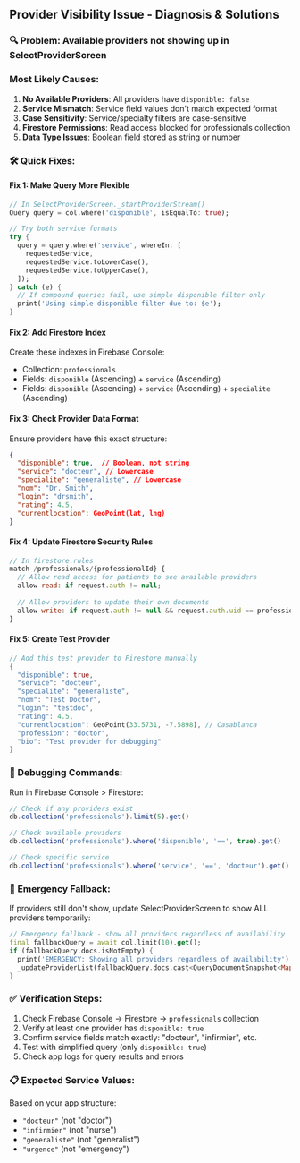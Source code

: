 ## Provider Visibility Issue - Diagnosis & Solutions

### 🔍 **Problem**: Available providers not showing up in SelectProviderScreen

### **Most Likely Causes:**

1. **No Available Providers**: All providers have `disponible: false`
2. **Service Mismatch**: Service field values don't match expected format
3. **Case Sensitivity**: Service/specialty filters are case-sensitive
4. **Firestore Permissions**: Read access blocked for professionals collection
5. **Data Type Issues**: Boolean field stored as string or number

### **🛠 Quick Fixes:**

#### **Fix 1: Make Query More Flexible**
```dart
// In SelectProviderScreen._startProviderStream()
Query query = col.where('disponible', isEqualTo: true);

// Try both service formats
try {
  query = query.where('service', whereIn: [
    requestedService,
    requestedService.toLowerCase(),
    requestedService.toUpperCase(),
  ]);
} catch (e) {
  // If compound queries fail, use simple disponible filter only
  print('Using simple disponible filter due to: $e');
}
```

#### **Fix 2: Add Firestore Index**
Create these indexes in Firebase Console:
- Collection: `professionals`
- Fields: `disponible` (Ascending) + `service` (Ascending)
- Fields: `disponible` (Ascending) + `service` (Ascending) + `specialite` (Ascending)

#### **Fix 3: Check Provider Data Format**
Ensure providers have this exact structure:
```json
{
  "disponible": true,  // Boolean, not string
  "service": "docteur", // Lowercase
  "specialite": "generaliste", // Lowercase
  "nom": "Dr. Smith",
  "login": "drsmith",
  "rating": 4.5,
  "currentlocation": GeoPoint(lat, lng)
}
```

#### **Fix 4: Update Firestore Security Rules**
```javascript
// In firestore.rules
match /professionals/{professionalId} {
  // Allow read access for patients to see available providers
  allow read: if request.auth != null;
  
  // Allow providers to update their own documents
  allow write: if request.auth != null && request.auth.uid == professionalId;
}
```

#### **Fix 5: Create Test Provider**
```dart
// Add this test provider to Firestore manually
{
  "disponible": true,
  "service": "docteur",
  "specialite": "generaliste", 
  "nom": "Test Doctor",
  "login": "testdoc",
  "rating": 4.5,
  "currentlocation": GeoPoint(33.5731, -7.5898), // Casablanca
  "profession": "doctor",
  "bio": "Test provider for debugging"
}
```

### **🔧 Debugging Commands:**

Run in Firebase Console > Firestore:
```javascript
// Check if any providers exist
db.collection('professionals').limit(5).get()

// Check available providers
db.collection('professionals').where('disponible', '==', true).get()

// Check specific service
db.collection('professionals').where('service', '==', 'docteur').get()
```

### **🚨 Emergency Fallback:**

If providers still don't show, update SelectProviderScreen to show ALL providers temporarily:
```dart
// Emergency fallback - show all providers regardless of availability
final fallbackQuery = await col.limit(10).get();
if (fallbackQuery.docs.isNotEmpty) {
  print('EMERGENCY: Showing all providers regardless of availability');
  _updateProviderList(fallbackQuery.docs.cast<QueryDocumentSnapshot<Map<String, dynamic>>>());
}
```

### **✅ Verification Steps:**

1. Check Firebase Console → Firestore → `professionals` collection
2. Verify at least one provider has `disponible: true`
3. Confirm service fields match exactly: "docteur", "infirmier", etc.
4. Test with simplified query (only `disponible: true`)
5. Check app logs for query results and errors

### **📋 Expected Service Values:**
Based on your app structure:
- `"docteur"` (not "doctor")
- `"infirmier"` (not "nurse") 
- `"generaliste"` (not "generalist")
- `"urgence"` (not "emergency")